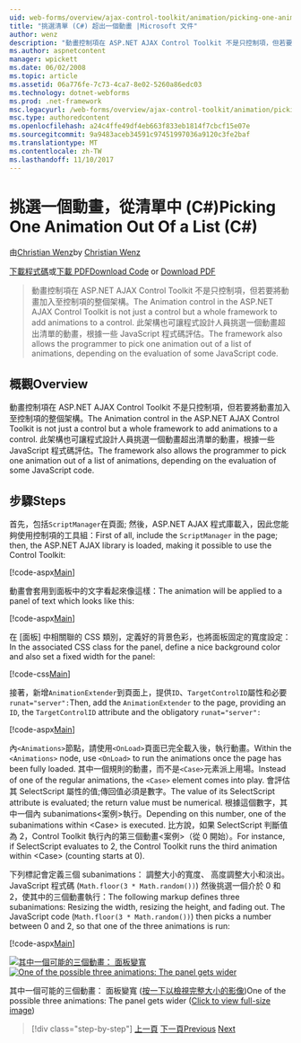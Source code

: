 ```yaml
---
uid: web-forms/overview/ajax-control-toolkit/animation/picking-one-animation-out-of-a-list-cs
title: "挑選清單 (C#) 超出一個動畫 |Microsoft 文件"
author: wenz
description: "動畫控制項在 ASP.NET AJAX Control Toolkit 不是只控制項，但若要將動畫加入至控制項的整個架構。 架構也允許..."
ms.author: aspnetcontent
manager: wpickett
ms.date: 06/02/2008
ms.topic: article
ms.assetid: 06a776fe-7c73-4ca7-8e02-5260a86edc03
ms.technology: dotnet-webforms
ms.prod: .net-framework
msc.legacyurl: /web-forms/overview/ajax-control-toolkit/animation/picking-one-animation-out-of-a-list-cs
msc.type: authoredcontent
ms.openlocfilehash: a24c4ffe49df4eb663f833eb1814f7cbcf15e07e
ms.sourcegitcommit: 9a9483aceb34591c97451997036a9120c3fe2baf
ms.translationtype: MT
ms.contentlocale: zh-TW
ms.lasthandoff: 11/10/2017
---
```

<a name="picking-one-animation-out-of-a-list-c"></a><span data-ttu-id="a8499-104">挑選一個動畫，從清單中 (C#)</span><span class="sxs-lookup"><span data-stu-id="a8499-104">Picking One Animation Out Of a List (C#)</span></span>
====================
<span data-ttu-id="a8499-105">由[Christian Wenz](https://github.com/wenz)</span><span class="sxs-lookup"><span data-stu-id="a8499-105">by [Christian Wenz](https://github.com/wenz)</span></span>

<span data-ttu-id="a8499-106">[下載程式碼](http://download.microsoft.com/download/f/9/a/f9a26acd-8df4-4484-8a18-199e4598f411/Animation5.cs.zip)或[下載 PDF](http://download.microsoft.com/download/6/7/1/6718d452-ff89-4d3f-a90e-c74ec2d636a3/animation5CS.pdf)</span><span class="sxs-lookup"><span data-stu-id="a8499-106">[Download Code](http://download.microsoft.com/download/f/9/a/f9a26acd-8df4-4484-8a18-199e4598f411/Animation5.cs.zip) or [Download PDF](http://download.microsoft.com/download/6/7/1/6718d452-ff89-4d3f-a90e-c74ec2d636a3/animation5CS.pdf)</span></span>

> <span data-ttu-id="a8499-107">動畫控制項在 ASP.NET AJAX Control Toolkit 不是只控制項，但若要將動畫加入至控制項的整個架構。</span><span class="sxs-lookup"><span data-stu-id="a8499-107">The Animation control in the ASP.NET AJAX Control Toolkit is not just a control but a whole framework to add animations to a control.</span></span> <span data-ttu-id="a8499-108">此架構也可讓程式設計人員挑選一個動畫超出清單的動畫，根據一些 JavaScript 程式碼評估。</span><span class="sxs-lookup"><span data-stu-id="a8499-108">The framework also allows the programmer to pick one animation out of a list of animations, depending on the evaluation of some JavaScript code.</span></span>


## <a name="overview"></a><span data-ttu-id="a8499-109">概觀</span><span class="sxs-lookup"><span data-stu-id="a8499-109">Overview</span></span>

<span data-ttu-id="a8499-110">動畫控制項在 ASP.NET AJAX Control Toolkit 不是只控制項，但若要將動畫加入至控制項的整個架構。</span><span class="sxs-lookup"><span data-stu-id="a8499-110">The Animation control in the ASP.NET AJAX Control Toolkit is not just a control but a whole framework to add animations to a control.</span></span> <span data-ttu-id="a8499-111">此架構也可讓程式設計人員挑選一個動畫超出清單的動畫，根據一些 JavaScript 程式碼評估。</span><span class="sxs-lookup"><span data-stu-id="a8499-111">The framework also allows the programmer to pick one animation out of a list of animations, depending on the evaluation of some JavaScript code.</span></span>

## <a name="steps"></a><span data-ttu-id="a8499-112">步驟</span><span class="sxs-lookup"><span data-stu-id="a8499-112">Steps</span></span>

<span data-ttu-id="a8499-113">首先，包括`ScriptManager`在頁面; 然後，ASP.NET AJAX 程式庫載入，因此您能夠使用控制項的工具組：</span><span class="sxs-lookup"><span data-stu-id="a8499-113">First of all, include the `ScriptManager` in the page; then, the ASP.NET AJAX library is loaded, making it possible to use the Control Toolkit:</span></span>

[!code-aspx[Main](picking-one-animation-out-of-a-list-cs/samples/sample1.aspx)]

<span data-ttu-id="a8499-114">動畫會套用到面板中的文字看起來像這樣：</span><span class="sxs-lookup"><span data-stu-id="a8499-114">The animation will be applied to a panel of text which looks like this:</span></span>

[!code-aspx[Main](picking-one-animation-out-of-a-list-cs/samples/sample2.aspx)]

<span data-ttu-id="a8499-115">在 [面板] 中相關聯的 CSS 類別，定義好的背景色彩，也將面板固定的寬度設定：</span><span class="sxs-lookup"><span data-stu-id="a8499-115">In the associated CSS class for the panel, define a nice background color and also set a fixed width for the panel:</span></span>

[!code-css[Main](picking-one-animation-out-of-a-list-cs/samples/sample3.css)]

<span data-ttu-id="a8499-116">接著，新增`AnimationExtender`到頁面上，提供`ID`、`TargetControlID`屬性和必要`runat="server":`</span><span class="sxs-lookup"><span data-stu-id="a8499-116">Then, add the `AnimationExtender` to the page, providing an `ID`, the `TargetControlID` attribute and the obligatory `runat="server":`</span></span>

[!code-aspx[Main](picking-one-animation-out-of-a-list-cs/samples/sample4.aspx)]

<span data-ttu-id="a8499-117">內`<Animations>`節點，請使用`<OnLoad>`頁面已完全載入後，執行動畫。</span><span class="sxs-lookup"><span data-stu-id="a8499-117">Within the `<Animations>` node, use `<OnLoad>` to run the animations once the page has been fully loaded.</span></span> <span data-ttu-id="a8499-118">其中一個規則的動畫，而不是`<Case>`元素派上用場。</span><span class="sxs-lookup"><span data-stu-id="a8499-118">Instead of one of the regular animations, the `<Case>` element comes into play.</span></span> <span data-ttu-id="a8499-119">會評估其 SelectScript 屬性的值;傳回值必須是數字。</span><span class="sxs-lookup"><span data-stu-id="a8499-119">The value of its SelectScript attribute is evaluated; the return value must be numerical.</span></span> <span data-ttu-id="a8499-120">根據這個數字，其中一個內 subanimations&lt;案例&gt;執行。</span><span class="sxs-lookup"><span data-stu-id="a8499-120">Depending on this number, one of the subanimations within &lt;Case&gt; is executed.</span></span> <span data-ttu-id="a8499-121">比方說，如果 SelectScript 判斷值為 2，Control Toolkit 執行內的第三個動畫&lt;案例&gt;（從 0 開始）。</span><span class="sxs-lookup"><span data-stu-id="a8499-121">For instance, if SelectScript evaluates to 2, the Control Toolkit runs the third animation within &lt;Case&gt; (counting starts at 0).</span></span>

<span data-ttu-id="a8499-122">下列標記會定義三個 subanimations： 調整大小的寬度、 高度調整大小和淡出。JavaScript 程式碼 (`Math.floor(3 * Math.random())`) 然後挑選一個介於 0 和 2，使其中的三個動畫執行：</span><span class="sxs-lookup"><span data-stu-id="a8499-122">The following markup defines three subanimations: Resizing the width, resizing the height, and fading out. The JavaScript code (`Math.floor(3 * Math.random())`) then picks a number between 0 and 2, so that one of the three animations is run:</span></span>

[!code-aspx[Main](picking-one-animation-out-of-a-list-cs/samples/sample5.aspx)]


<span data-ttu-id="a8499-123">[![其中一個可能的三個動畫： 面板變寬](picking-one-animation-out-of-a-list-cs/_static/image2.png)](picking-one-animation-out-of-a-list-cs/_static/image1.png)</span><span class="sxs-lookup"><span data-stu-id="a8499-123">[![One of the possible three animations: The panel gets wider](picking-one-animation-out-of-a-list-cs/_static/image2.png)](picking-one-animation-out-of-a-list-cs/_static/image1.png)</span></span>

<span data-ttu-id="a8499-124">其中一個可能的三個動畫： 面板變寬 ([按一下以檢視完整大小的影像](picking-one-animation-out-of-a-list-cs/_static/image3.png))</span><span class="sxs-lookup"><span data-stu-id="a8499-124">One of the possible three animations: The panel gets wider ([Click to view full-size image](picking-one-animation-out-of-a-list-cs/_static/image3.png))</span></span>

>[!div class="step-by-step"]
<span data-ttu-id="a8499-125">[上一頁](animation-depending-on-a-condition-cs.md)
[下一頁](animating-in-response-to-user-interaction-cs.md)</span><span class="sxs-lookup"><span data-stu-id="a8499-125">[Previous](animation-depending-on-a-condition-cs.md)
[Next](animating-in-response-to-user-interaction-cs.md)</span></span>
